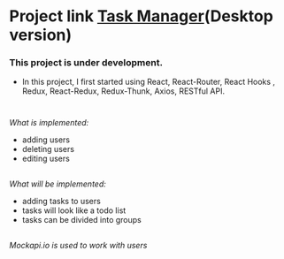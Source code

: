 # Project link [Task Manager](https://lissaghu-task-manager.netlify.app/)(Desktop version)

### This project is under development. 
- In this project, I first started using React, React-Router, React Hooks , Redux, React-Redux, Redux-Thunk, Axios, RESTful API.
#

*What is implemented:*
- adding users
- deleting users
- editing users

##

*What will be implemented:*
- adding tasks to users
- tasks will look like a todo list
- tasks can be divided into groups

##

*Mockapi.io is used to work with users*
